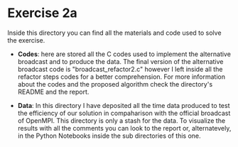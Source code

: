 # Exercise 2a

Inside this directory you can find all the materials and code used to solve the exercise.

- **Codes**: here are stored all the C codes used to implement the alternative broadcast and to produce the data. The final version of the alternative broadcast code is "broadcast_refactor2.c" however I left inside all the refactor steps codes for a better comprehension. For more information about the codes and the proposed algorithm check the directory's README and the report.

- **Data**: In this directory I have deposited all the time data produced to test the efficiency of our solution in compaharison with the official broadcast of OpenMPI. This directory is only a stash for the data. To visualize the results with all the comments you can look to the report or, alternatevely, in the Python Notebooks inside the sub directories of this one.